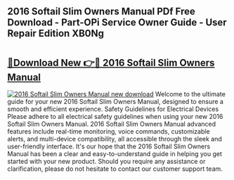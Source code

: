 ## 2016 Softail Slim Owners Manual PDf Free Download - Part-OPi Service Owner Guide - User Repair Edition XB0Ng

# <h2><a href="http://bc61251.oget.top/?id=2016+Softail+Slim+Owners+Manual">🔗Download New 👉🔴 2016 Softail Slim Owners Manual</a></h2>

[![2016 Softail Slim Owners Manual new download](https://i.imgur.com/5g1atiW.png)](http://bc61251.oget.top/?id=2016+Softail+Slim+Owners+Manual)
Welcome to the ultimate guide for your new 2016 Softail Slim Owners Manual, designed to ensure a smooth and efficient experience. Safety Guidelines for Electrical Devices Please adhere to all electrical safety guidelines when using your new 2016 Softail Slim Owners Manual. 2016 Softail Slim Owners Manual advanced features include real-time monitoring, voice commands, customizable alerts, and multi-device compatibility, all accessible through the sleek and user-friendly interface. It's our hope that the 2016 Softail Slim Owners Manual has been a clear and easy-to-understand guide in helping you get started with your new product. Should you require any assistance or clarification, please do not hesitate to contact our customer support team.
